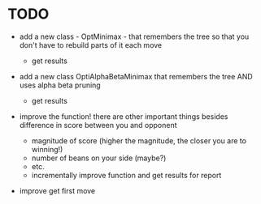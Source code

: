# TODO

- add a new class - OptMinimax - that remembers the tree so that you don't have to rebuild parts of it each move
	- get results
- add a new class OptiAlphaBetaMinimax that remembers the tree AND uses alpha beta pruning
	- get results

- improve the function! there are other important things besides difference in score between you and opponent
	- magnitude of score (higher the magnitude, the closer you are to winning!)
	- number of beans on your side (maybe?)
	- etc.
	- incrementally improve function and get results for report
- improve get first move
